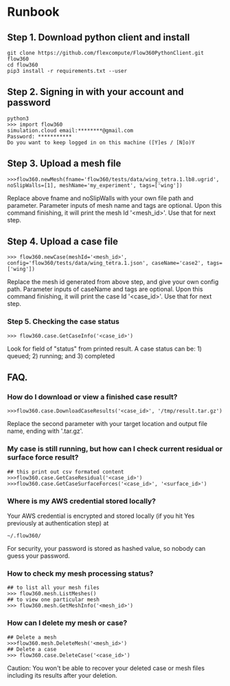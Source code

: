 # Runbook

## Step 1. Download python client and install

```
git clone https://github.com/flexcompute/Flow360PythonClient.git flow360
cd flow360
pip3 install -r requirements.txt --user
```

## Step 2. Signing in with your account and password
```
python3
>>> import flow360
simulation.cloud email:********@gmail.com
Password: ***********
Do you want to keep logged in on this machine ([Y]es / [N]o)Y
```

## Step 3. Upload a mesh file
```
>>>flow360.newMesh(fname='flow360/tests/data/wing_tetra.1.lb8.ugrid', noSlipWalls=[1], meshName='my_experiment', tags=['wing'])
```
Replace above fname and noSlipWalls with your own file path and parameter.
Parameter inputs of mesh name and tags are optional.
Upon this command finishing, it will print the mesh Id '<mesh_id>'. Use that for next step.

## Step 4. Upload a case file
```
>>> flow360.newCase(meshId='<mesh_id>', config='flow360/tests/data/wing_tetra.1.json', caseName='case2', tags=['wing'])
```
Replace the mesh id generated from above step, and give your own config path.
Parameter inputs of caseName and tags are optional.
Upon this command finishing, it will print the case Id '<case_id>'. Use that for next step.

### Step 5. Checking the case status
```
>>> flow360.case.GetCaseInfo('<case_id>')
```
Look for field of "status" from printed result. A case status can be: 1) queued; 2) running; and 3) completed

## FAQ.

### How do I download or view a finished case result?
```
>>>flow360.case.DownloadCaseResults('<case_id>', '/tmp/result.tar.gz')
```
Replace the second parameter with your target location and output file name, ending with '.tar.gz'.

### My case is still running, but how can I check current residual or surface force result?
```
## this print out csv formated content
>>>flow360.case.GetCaseResidual('<case_id>') 
>>>flow360.case.GetCaseSurfaceForces('<case_id>', '<surface_id>')
```

### Where is my AWS credential stored locally?
Your AWS credential is encrypted and stored locally (if you hit Yes previously at authentication step) at
```
~/.flow360/
```
For security, your password is stored as hashed value, so nobody can guess your password.

### How to check my mesh processing status?
```
## to list all your mesh files
>>> flow360.mesh.ListMeshes()
## to view one particular mesh
>>> flow360.mesh.GetMeshInfo('<mesh_id>')
```

### How can I delete my mesh or case?
```
## Delete a mesh
>>>flow360.mesh.DeleteMesh('<mesh_id>')
## Delete a case
>>> flow360.case.DeleteCase('<case_id>')
```
Caution: You won't be able to recover your deleted case or mesh files including its results after your deletion.

